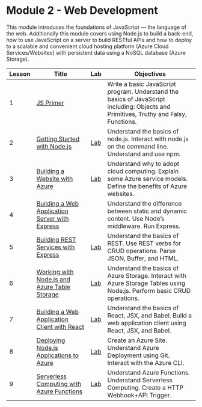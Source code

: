 # Module 2 - Web Development

This module introduces the foundations of JavaScript — the language of the web. Additionally this module covers using Node.js to build a back-end, how to use JavaScript on a server to build RESTful APIs and how to deploy to a scalable and convenient cloud hosting platform (Azure Cloud Services/Websites) with persistent data using a NoSQL database (Azure Storage).

| Lesson | Title | Lab | Objectives |
| ------ | ----- | --- | ---------- |
| 1 | [JS Primer](/Lessons/Module2_Lesson1%20JS%20Primer.pptx) | | Write a basic JavaScript program. Understand the basics of JavaScript including: Objects and Primitives, Truthy and Falsy, Functions. |
| 2 | [Getting Started with Node.js](./Lessons/Module2_Lesson2%20Getting%20Started%20with%20Node.js.pptx) | [Lab](./Labs/Module%202%20Lesson%202%20Lab.docx) | Understand the basics of node.js. Interact with node.js on the command line. Understand and use npm. |
| 3 | [Building a Website with Azure](./Lessons/Module2_Lesson3%20Azure%20Websites.pptx) | [Lab](./Labs/Module%202%20Lesson%203%20Lab.docx) | Understand why to adopt cloud computing. Explain some Azure service models. Define the benefits of Azure websites. |
| 4 | [Building a Web Application Server with Express](./Lessons/Module2_Lesson4%20Building%20a%20Web%20Application%20Server%20with%20Express.pptx) | | Understand the difference between static and dynamic content. Use Node’s middleware. Run Express. |
| 5 | [Building REST Services with Express](./Lessons/Module2_Lesson5%20Building%20REST%20Services%20with%20Express.pptx) | [Lab](./Labs/Module%202%20Lesson%205%20Lab.docx) | Understand the basics of REST. Use REST verbs for CRUD operations. Parse JSON, Buffer, and HTML. |
| 6 | [Working with Node.js and Azure Table Storage](./Lessons/Module2_Lesson6%20Working%20with%20Node.js%20and%20Azure%20Table%20Storage.pptx) | [Lab](./Labs/Module%202%20Lesson%206%20Lab.docx) | Understand the basics of Azure Storage. Interact with Azure Storage Tables using Node.js. Perform basic CRUD operations. |
| 7 | [Building a Web Application Client with React](./Lessons/Module2_Lesson7%20Building%20a%20Web%20Application%20Client%20with%20React.pptx) | [Lab](./Labs/Module%202%20Lesson%207%20Lab.docx) | Understand the basics of React, JSX, and Babel. Build a web application client using React, JSX, and Babel. |
| 8 | [Deploying Node.js Applications to Azure](./Lessons/Module2_Lesson8%20Deploying%20Node.js%20Web%20Applications%20to%20Azure.pptx) | [Lab](./Labs/Module%202%20Lesson%208%20Lab.docx) | Create an Azure Site. Understand Azure Deployment using Git. Interact with the Azure CLI. |
| 9 | [Serverless Computing with Azure Functions](./Lessons/Module2_Lesson9%20Serverless%20Computing%20with%20Azure%20Functions.pptx) | [Lab](./Labs/Module%202%20Lesson%209%20Lab.docx) | Understand Azure Functions. Understand Serverless Computing. Create a HTTP Webhook+API Trigger. |
